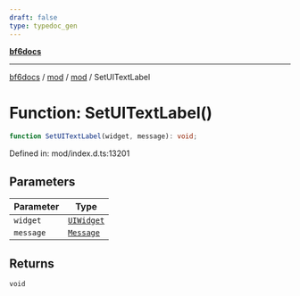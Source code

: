 ```yaml
---
draft: false
type: typedoc_gen
---
```


[**bf6docs**](../../../_index.md)

***

[bf6docs](../../../_index.md) / [mod](../../_index.md) / [mod](../_index.md) / SetUITextLabel

# Function: SetUITextLabel()

```ts
function SetUITextLabel(widget, message): void;
```

Defined in: mod/index.d.ts:13201

## Parameters

| Parameter | Type |
| ------ | ------ |
| `widget` | [`UIWidget`](../UIWidget/_index.md) |
| `message` | [`Message`](../Message/_index.md) |

## Returns

`void`
